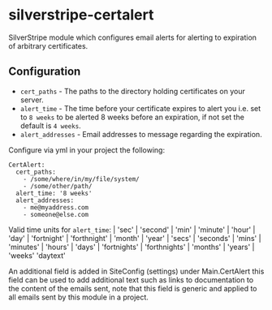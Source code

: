 # silverstripe-certalert

SilverStripe module which configures email alerts for alerting to expiration of arbitrary certificates.

## Configuration

* `cert_paths` - The paths to the directory holding certificates on your server.
* `alert_time` - The time before your certificate expires to alert you i.e. set to `8 weeks` to be alerted 8 weeks before an expiration, if not set the default is `4 weeks`.
* `alert_addresses` - Email addresses to message regarding the expiration.

Configure via yml in your project the following:

```
CertAlert:
  cert_paths:
    - /some/where/in/my/file/system/
    - /some/other/path/
  alert_time: '8 weeks'
  alert_addresses:
    - me@myaddress.com
    - someone@else.com
```

Valid time units for `alert_time`: | 'sec' | 'second' | 'min' | 'minute' | 'hour' | 'day' | 'fortnight' | 'forthnight' | 'month' | 'year' | 'secs' | 'seconds' | 'mins' | 'minutes' | 'hours' | 'days' | 'fortnights' | 'forthnights' | 'months' | 'years' | 'weeks'
'daytext'

An additional field is added in SiteConfig (settings) under Main.CertAlert this field can be used to add additional text such as links to documentation to the content of the emails sent, note that this field is generic and applied to all emails sent by this module in a project.
